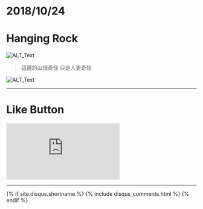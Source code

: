 # 2018/10/24
# Hanging Rock

![ALT_Text](https://s9443112.github.io/github_blog/2018/2018-10-24/IMG_1865.JPG)

>這邊的山很奇怪
>只是人更奇怪

![ALT_Text](https://s9443112.github.io/github_blog/2018/2018-10-24/IMG_1884.JPG)

* * *

# Like Button

<iframe class="lc-margin-top-64 lc-margin-bottom-32 lc-mobile" data-v-b66e9a5a="" frameborder="0" src="https://button.like.co/in/embed/lazy_tea_time/button?referrer=https://lazyteatime.github.io/2019/2019-03-19/2019-03-19&amp;type=wp"> </iframe>

* * *

{% if site.disqus.shortname %}
  {% include disqus_comments.html %}
{% endif %}